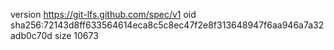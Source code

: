 version https://git-lfs.github.com/spec/v1
oid sha256:72143d8ff633564614eca8c5c8ec47f2e8f313648947f6aa946a7a32adb0c70d
size 10673
